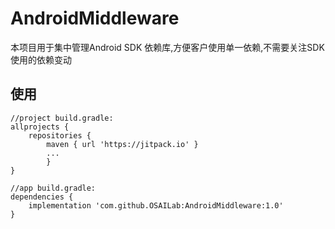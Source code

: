 # AndroidMiddleware
本项目用于集中管理Android SDK 依赖库,方便客户使用单一依赖,不需要关注SDK使用的依赖变动  
  
使用
---------

```
//project build.gradle:
allprojects {
    repositories {
        maven { url 'https://jitpack.io' }
        ...
        }
}

//app build.gradle:
dependencies {
    implementation 'com.github.OSAILab:AndroidMiddleware:1.0'
}
```
